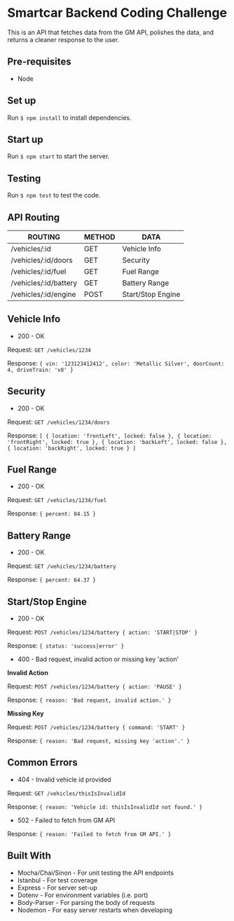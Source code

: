 # Smartcar Backend Coding Challenge

This is an API that fetches data from the GM API, polishes the data, and returns a cleaner response to the user.

## Pre-requisites

- Node

## Set up

Run `$ npm install` to install dependencies.

## Start up

Run `$ npm start` to start the server.

## Testing

Run `$ npm test` to test the code.

## API Routing

| ROUTING               | METHOD | DATA              |
| --------------------- | ------ | ----------------- |
| /vehicles/:id         | GET    | Vehicle Info      |
| /vehicles/:id/doors   | GET    | Security          |
| /vehicles/:id/fuel    | GET    | Fuel Range        |
| /vehicles/:id/battery | GET    | Battery Range     |
| /vehicles/:id/engine  | POST   | Start/Stop Engine |

## Vehicle Info

- 200 - OK

Request: `GET /vehicles/1234`

Response: `{ vin: '123123412412', color: 'Metallic Silver', doorCount: 4, driveTrain: 'v8' }`

## Security

- 200 - OK

Request: `GET /vehicles/1234/doors`

Response: `[ { location: 'frontLeft', locked: false }, { location: 'frontRight', locked: true }, { location: 'backLeft', locked: false }, { location: 'backRight', locked: true } ]`

## Fuel Range

- 200 - OK

Request: `GET /vehicles/1234/fuel`

Response: `{ percent: 84.15 }`

## Battery Range

- 200 - OK

Request: `GET /vehicles/1234/battery`

Response: `{ percent: 64.37 }`

## Start/Stop Engine

- 200 - OK

Request: `POST /vehicles/1234/battery { action: 'START|STOP' }`

Response: `{ status: 'success|error' }`

- 400 - Bad request, invalid action or missing key 'action'

**Invalid Action**

Request: `POST /vehicles/1234/battery { action: 'PAUSE' }`

Response: `{ reason: 'Bad request, invalid action.' }`

**Missing Key**

Request: `POST /vehicles/1234/battery { command: 'START' }`

Response: `{ reason: 'Bad request, missing key 'action'.' }`

## Common Errors

- 404 - Invalid vehicle id provided

Request: `GET /vehicles/thisIsInvalidId`

Response: `{ reason: 'Vehicle id: thisIsInvalidId not found.' }`

- 502 - Failed to fetch from GM API

Response: `{ reason: 'Failed to fetch from GM API.' }`

## Built With

- Mocha/Chai/Sinon - For unit testing the API endpoints
- Istanbul - For test coverage
- Express - For server set-up
- Dotenv - For environment variables (i.e. port)
- Body-Parser - For parsing the body of requests
- Nodemon - For easy server restarts when developing
